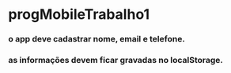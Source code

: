 # progMobileTrabalho1

### o app deve cadastrar nome, email e telefone.
### as informações devem ficar gravadas no localStorage.
